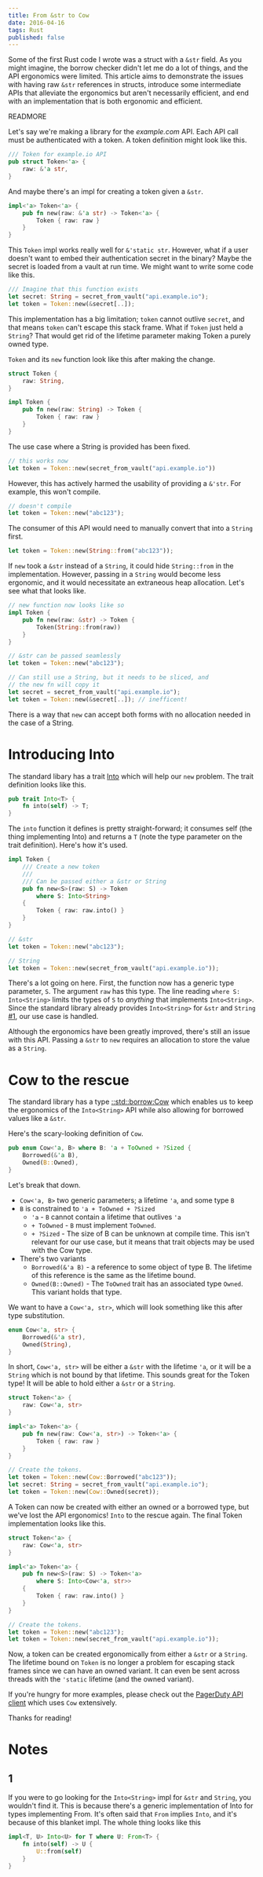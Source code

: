 ```yaml
---
title: From &str to Cow
date: 2016-04-16
tags: Rust
published: false
---
```


Some of the first Rust code I wrote was a struct with a `&str` field. As you
might imagine, the borrow checker didn't let me do a lot of things, and the API
ergonomics were limited. This article aims to demonstrate the issues with having
raw `&str` references in structs, introduce some intermediate APIs that
alleviate the ergonomics but aren't necessarily efficient, and end with an
implementation that is both ergonomic and efficient.

READMORE

Let's say we're making a library for the _example.com_ API. Each API call must
be authenticated with a token. A token definition might look like this.

```rust
/// Token for example.io API
pub struct Token<'a> {
    raw: &'a str,
}
```

And maybe there's an impl for creating a token given a `&str`.

```rust
impl<'a> Token<'a> {
    pub fn new(raw: &'a str) -> Token<'a> {
        Token { raw: raw }
    }
}
```

This `Token` impl works really well for `&'static str`. However, what if a user
doesn't want to embed their authentication secret in the binary? Maybe the
secret is loaded from a vault at run time. We might want to write some code like
this.

```rust
/// Imagine that this function exists
let secret: String = secret_from_vault("api.example.io");
let token = Token::new(&secret[..]);
```

This implementation has a big limitation; `token` cannot outlive `secret`, and
that means `token` can't escape this stack frame. What if `Token` just held a
`String`? That would get rid of the lifetime parameter making Token a purely
owned type.

`Token` and its `new` function look like this after making the change.

```rust
struct Token {
    raw: String,
}

impl Token {
    pub fn new(raw: String) -> Token {
        Token { raw: raw }
    }
}
```

The use case where a String is provided has been fixed.

```rust
// this works now
let token = Token::new(secret_from_vault("api.example.io"))
```

However, this has actively harmed the usability of providing a `&'str`. For
example, this won't compile.

```rust
// doesn't compile
let token = Token::new("abc123");
```

The consumer of this API would need to manually convert that into a `String`
first.

```rust
let token = Token::new(String::from("abc123"));
```

If `new` took a `&str` instead of a `String`, it could hide `String::from` in
the implementation. However, passing in a `String` would become less ergonomic,
and it would necessitate an extraneous heap allocation. Let's see what that
looks like.

```rust
// new function now looks like so
impl Token {
    pub fn new(raw: &str) -> Token {
        Token(String::from(raw))
    }
}

// &str can be passed seamlessly
let token = Token::new("abc123");

// Can still use a String, but it needs to be sliced, and
// the new fn will copy it
let secret = secret_from_vault("api.example.io");
let token = Token::new(&secret[..]); // inefficent!
```

There is a way that `new` can accept both forms with no allocation needed in the
case of a String.

# Introducing Into

The standard libary has a trait
[Into](https://doc.rust-lang.org/std/convert/trait.Into.html) which will help
our `new` problem. The trait definition looks like this.

```rust
pub trait Into<T> {
    fn into(self) -> T;
}
```

The `into` function it defines is pretty straight-forward; it consumes self (the
thing implementing Into) and returns a `T` (note the type parameter on the trait
definition). Here's how it's used.

```rust
impl Token {
    /// Create a new token
    ///
    /// Can be passed either a &str or String
    pub fn new<S>(raw: S) -> Token
        where S: Into<String>
    {
        Token { raw: raw.into() }
    }
}

// &str
let token = Token::new("abc123");

// String
let token = Token::new(secret_from_vault("api.example.io"));
```

There's a lot going on here. First, the function now has a generic type
parameter, `S`. The argument `raw` has this type. The line reading `where S:
Into<String>` limits the types of `S` to *anything* that implements
`Into<String>`. Since the standard library already provides `Into<String>` for
`&str` and `String` [#1](#1_2), our use case is handled.

Although the ergonomics have been greatly improved, there's still an issue with
this API. Passing a `&str` to `new` requires an allocation to store the value as
a `String`.

# Cow to the rescue

The standard library has a type
[::std::borrow:Cow](https://doc.rust-lang.org/std/borrow/enum.Cow.html) which
enables us to keep the ergonomics of the `Into<String>` API while also allowing
for borrowed values like a `&str`.

Here's the scary-looking definition of `Cow`.

```rust
pub enum Cow<'a, B> where B: 'a + ToOwned + ?Sized {
    Borrowed(&'a B),
    Owned(B::Owned),
}
```

Let's break that down.

- `Cow<'a, B>` two generic parameters; a lifetime `'a`, and some type `B`
- `B` is constrained to `'a + ToOwned + ?Sized`
    - `'a` - `B` cannot contain a lifetime that outlives `'a`
    - `+ ToOwned` - `B` must implement `ToOwned`.
    - `+ ?Sized` - The size of B can be unknown at compile time. This isn't
        relevant for our use case, but it means that trait objects may be used
        with the Cow type.
- There's two variants
    - `Borrowed(&'a B)` - a reference to some object of type B. The lifetime of
        this reference is the same as the lifetime bound.
    - `Owned(B::Owned)` - The `ToOwned` trait has an associated type `Owned`.
        This variant holds that type.

We want to have a `Cow<'a, str>`, which will look something like this after type
substitution.

```rust
enum Cow<'a, str> {
    Borrowed(&'a str),
    Owned(String),
}
```

In short, `Cow<'a, str>` will be either a `&str` with the lifetime `'a`, or it
will be a `String` which is not bound by that lifetime. This sounds great for
the Token type! It will be able to hold either a `&str` or a `String`.

```rust
struct Token<'a> {
    raw: Cow<'a, str>
}

impl<'a> Token<'a> {
    pub fn new(raw: Cow<'a, str>) -> Token<'a> {
        Token { raw: raw }
    }
}

// Create the tokens.
let token = Token::new(Cow::Borrowed("abc123"));
let secret: String = secret_from_vault("api.example.io");
let token = Token::new(Cow::Owned(secret));
```

A Token can now be created with either an owned or a borrowed type, but we've
lost the API ergonomics! `Into` to the rescue again. The final Token
implementation looks like this.

```rust
struct Token<'a> {
    raw: Cow<'a, str>
}

impl<'a> Token<'a> {
    pub fn new<S>(raw: S) -> Token<'a>
        where S: Into<Cow<'a, str>>
    {
        Token { raw: raw.into() }
    }
}

// Create the tokens.
let token = Token::new("abc123");
let token = Token::new(secret_from_vault("api.example.io"));
```

Now, a token can be created ergonomically from either a `&str` or a `String`.
The lifetime bound on `Token` is no longer a problem for escaping stack frames
since we can have an owned variant. It can even be sent across threads with the
`'static` lifetime (and the owned variant).

If you're hungry for more examples, please check out the [PagerDuty API
client](https://github.com/jwilm/pagerduty-rs) which uses `Cow` extensively.

Thanks for reading!

# Notes

## 1

If you were to go looking for the `Into<String>` impl for `&str` and `String`,
you wouldn't find it. This is because there's a generic implementation of Into
for types implementing From. It's often said that `From` implies `Into`, and
it's because of this blanket impl. The whole thing looks like this

```rust
impl<T, U> Into<U> for T where U: From<T> {
    fn into(self) -> U {
        U::from(self)
    }
}
```

